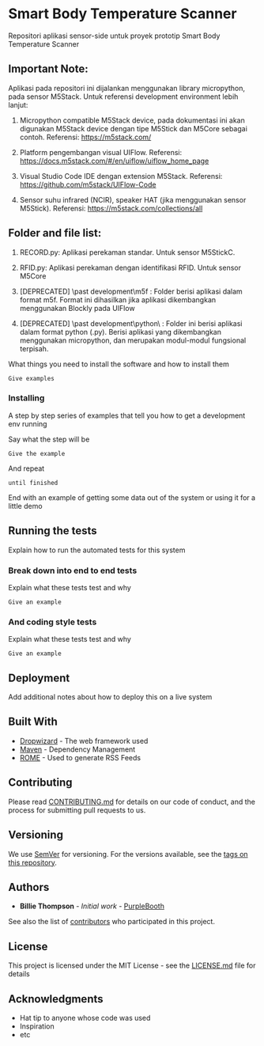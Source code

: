 # Smart Body Temperature Scanner

Repositori aplikasi sensor-side untuk proyek prototip Smart Body Temperature Scanner

## Important Note:

Aplikasi pada repositori ini dijalankan menggunakan library micropython, pada sensor M5Stack. Untuk referensi development environment lebih lanjut:

1. Micropython compatible M5Stack device, pada dokumentasi ini akan digunakan M5Stack device  dengan tipe M5Stick dan M5Core sebagai contoh. Referensi: https://m5stack.com/

2. Platform pengembangan visual UIFlow. Referensi: https://docs.m5stack.com/#/en/uiflow/uiflow_home_page

3. Visual Studio Code IDE dengan extension M5Stack. Referensi: https://github.com/m5stack/UIFlow-Code

4. Sensor suhu infrared (NCIR), speaker HAT (jika menggunakan sensor M5Stick). Referensi: https://m5stack.com/collections/all



## Folder and file list:

1. RECORD.py: Aplikasi perekaman standar. Untuk sensor M5StickC.

2. RFID.py: Aplikasi perekaman dengan identifikasi RFID. Untuk sensor M5Core

3. [DEPRECATED] \past development\m5f : Folder berisi aplikasi dalam format m5f. Format ini dihasilkan jika aplikasi dikembangkan menggunakan Blockly pada UIFlow

4. [DEPRECATED] \past development\python\ : Folder ini berisi aplikasi dalam format python (.py). Berisi aplikasi yang dikembangkan menggunakan micropython, dan merupakan modul-modul fungsional terpisah.


What things you need to install the software and how to install them

```
Give examples
```

### Installing

A step by step series of examples that tell you how to get a development env running

Say what the step will be

```
Give the example
```

And repeat

```
until finished
```

End with an example of getting some data out of the system or using it for a little demo

## Running the tests

Explain how to run the automated tests for this system

### Break down into end to end tests

Explain what these tests test and why

```
Give an example
```

### And coding style tests

Explain what these tests test and why

```
Give an example
```

## Deployment

Add additional notes about how to deploy this on a live system

## Built With

* [Dropwizard](http://www.dropwizard.io/1.0.2/docs/) - The web framework used
* [Maven](https://maven.apache.org/) - Dependency Management
* [ROME](https://rometools.github.io/rome/) - Used to generate RSS Feeds

## Contributing

Please read [CONTRIBUTING.md](https://gist.github.com/PurpleBooth/b24679402957c63ec426) for details on our code of conduct, and the process for submitting pull requests to us.

## Versioning

We use [SemVer](http://semver.org/) for versioning. For the versions available, see the [tags on this repository](https://github.com/your/project/tags). 

## Authors

* **Billie Thompson** - *Initial work* - [PurpleBooth](https://github.com/PurpleBooth)

See also the list of [contributors](https://github.com/your/project/contributors) who participated in this project.

## License

This project is licensed under the MIT License - see the [LICENSE.md](LICENSE.md) file for details

## Acknowledgments

* Hat tip to anyone whose code was used
* Inspiration
* etc

